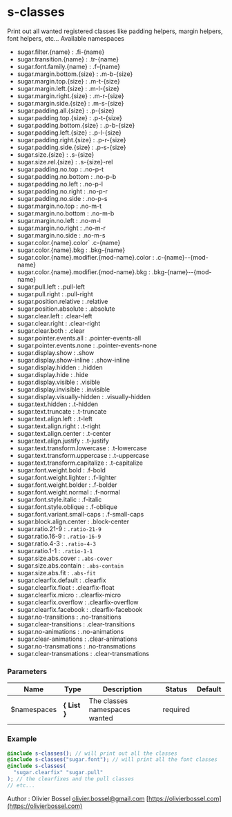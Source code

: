 # s-classes

Print out all wanted registered classes like padding helpers, margin helpers, font helpers, etc...
Available namespaces

- sugar.filter.{name} : .fi-{name}
- sugar.transition.{name} : .tr-{name}
- sugar.font.family.{name} : .f-{name}
- sugar.margin.bottom.{size} : .m-b-{size}
- sugar.margin.top.{size} : .m-t-{size}
- sugar.margin.left.{size} : .m-l-{size}
- sugar.margin.right.{size} : .m-r-{size}
- sugar.margin.side.{size} : .m-s-{size}
- sugar.padding.all.{size} : .p-{size}
- sugar.padding.top.{size} : .p-t-{size}
- sugar.padding.bottom.{size} : .p-b-{size}
- sugar.padding.left.{size} : .p-l-{size}
- sugar.padding.right.{size} : .p-r-{size}
- sugar.padding.side.{size} : .p-s-{size}
- sugar.size.{size} : .s-{size}
- sugar.size.rel.{size} : .s-{size}-rel
- sugar.padding.no.top : .no-p-t
- sugar.padding.no.bottom : .no-p-b
- sugar.padding.no.left : .no-p-l
- sugar.padding.no.right : .no-p-r
- sugar.padding.no.side : .no-p-s
- sugar.margin.no.top : .no-m-t
- sugar.margin.no.bottom : .no-m-b
- sugar.margin.no.left : .no-m-l
- sugar.margin.no.right : .no-m-r
- sugar.margin.no.side : .no-m-s
- sugar.color.{name}.color` .c-{name}
- sugar.color.{name}.bkg : .bkg-{name}
- sugar.color.{name}.modifier.{mod-name}.color : .c-{name}--{mod-name}
- sugar.color.{name}.modifier.{mod-name}.bkg : .bkg-{name}--{mod-name}
- sugar.pull.left : .pull-left
- sugar.pull.right : .pull-right
- sugar.position.relative : .relative
- sugar.position.absolute : .absolute
- sugar.clear.left : .clear-left
- sugar.clear.right : .clear-right
- sugar.clear.both : .clear
- sugar.pointer.events.all : .pointer-events-all
- sugar.pointer.events.none : .pointer-events-none
- sugar.display.show : .show
- sugar.display.show-inline : .show-inline
- sugar.display.hidden : .hidden
- sugar.display.hide : .hide
- sugar.display.visible : .visible
- sugar.display.invisible : .invisible
- sugar.display.visually-hidden : .visually-hidden
- sugar.text.hidden : .t-hidden
- sugar.text.truncate : .t-truncate
- sugar.text.align.left : .t-left
- sugar.text.align.right : .t-right
- sugar.text.align.center : .t-center
- sugar.text.align.justify : .t-justify
- sugar.text.transform.lowercase : .t-lowercase
- sugar.text.transform.uppercase : .t-uppercase
- sugar.text.transform.capitalize : .t-capitalize
- sugar.font.weight.bold : .f-bold
- sugar.font.weight.lighter : .f-lighter
- sugar.font.weight.bolder : .f-bolder
- sugar.font.weight.normal : .f-normal
- sugar.font.style.italic : .f-italic
- sugar.font.style.oblique : .f-oblique
- sugar.font.variant.small-caps : .f-small-caps
- sugar.block.align.center : .block-center
- sugar.ratio.21-9 : `.ratio-21-9`
- sugar.ratio.16-9 : `.ratio-16-9`
- sugar.ratio.4-3 : `.ratio-4-3`
- sugar.ratio.1-1 : `.ratio-1-1`
- sugar.size.abs.cover : `.abs-cover`
- sugar.size.abs.contain : `.abs-contain`
- sugar.size.abs.fit : `.abs-fit`
- sugar.clearfix.default : .clearfix
- sugar.clearfix.float : .clearfix-float
- sugar.clearfix.micro : .clearfix-micro
- sugar.clearfix.overflow : .clearfix-overflow
- sugar.clearfix.facebook : .clearfix-facebook
- sugar.no-transitions : .no-transitions
- sugar.clear-transitions : .clear-transitions
- sugar.no-animations : .no-animations
- sugar.clear-animations : .clear-animations
- sugar.no-transmations : .no-transmations
- sugar.clear-transmations : .clear-transmations

### Parameters

| Name         | Type                 | Description                   | Status   | Default |
| ------------ | -------------------- | ----------------------------- | -------- | ------- |
| \$namespaces | **{ List<string> }** | The classes namespaces wanted | required |

### Example

```scss
@include s-classes(); // will print out all the classes
@include s-classes("sugar.font"); // will print all the font classes
@include s-classes(
  "sugar.clearfix" "sugar.pull"
); // the clearfixes and the pull classes
// etc...
```

Author : Olivier Bossel [olivier.bossel@gmail.com](mailto:olivier.bossel@gmail.com) [https://olivierbossel.com](https://olivierbossel.com)
